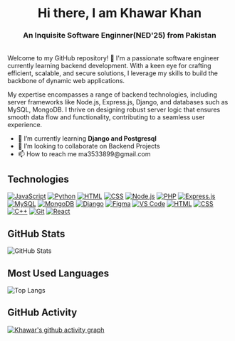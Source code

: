 <h1 align="center">
  <strong>Hi there, I am Khawar Khan</strong>
</h1>

<h3 align="center">
  <strong>An Inquisite Software Enginner(NED'25) from Pakistan</strong>
</h3>
<br/>
Welcome to my GitHub repository! 👋 I'm a passionate software engineer currently learning backend development. With a keen eye for crafting efficient, scalable, and secure solutions, I leverage my skills to build the backbone of dynamic web applications.

My expertise encompasses a range of backend technologies, including server frameworks like Node.js, Express.js, Django, and databases such as MySQL, MongoDB. I thrive on designing robust server logic that ensures smooth data flow and functionality, contributing to a seamless user experience.
<ul>
  <li>🌱 I’m currently learning <strong>Django and Postgresql</strong></li>
  <li>👯 I’m looking to collaborate on Backend Projects</li>
  <li>📫 How to reach me ma3533899@gmail.com</li>
</ul>

## Technologies
[![JavaScript](https://img.shields.io/badge/-JavaScript-yellow?style=for-the-badge&logo=javascript&logoColor=white)](https://www.javascript.com/)
[![Python](https://img.shields.io/badge/-Python-blue?style=for-the-badge&logo=python&logoColor=white)](https://www.python.org/)
[![HTML](https://img.shields.io/badge/-HTML-orange?style=for-the-badge&logo=html5&logoColor=white)](https://developer.mozilla.org/en-US/docs/Web/HTML)
[![CSS](https://img.shields.io/badge/-CSS-blue?style=for-the-badge&logo=css3&logoColor=white)](https://developer.mozilla.org/en-US/docs/Web/CSS)
[![Node.js](https://img.shields.io/badge/-Node.js-green?style=for-the-badge&logo=node.js&logoColor=white)](https://nodejs.org/)
[![PHP](https://img.shields.io/badge/-PHP-purple?style=for-the-badge&logo=php&logoColor=white)](https://www.php.net/)
[![Express.js](https://img.shields.io/badge/-Express.js-lightgrey?style=for-the-badge&logo=express&logoColor=white)](https://expressjs.com/)
[![MySQL](https://img.shields.io/badge/-MySQL-blue?style=for-the-badge&logo=mysql&logoColor=white)](https://www.mysql.com/)
[![MongoDB](https://img.shields.io/badge/-MongoDB-green?style=for-the-badge&logo=mongodb&logoColor=white)](https://www.mongodb.com/)
[![Django](https://img.shields.io/badge/-Django-darkgreen?style=for-the-badge&logo=django&logoColor=white)](https://www.djangoproject.com/)
[![Figma](https://img.shields.io/badge/-Figma-purple?style=for-the-badge&logo=figma&logoColor=white)](https://www.figma.com/)
[![VS Code](https://img.shields.io/badge/-VS%20Code-blue?style=for-the-badge&logo=visual-studio-code&logoColor=white)](https://code.visualstudio.com/)
[![HTML](https://img.shields.io/badge/-HTML-orange?style=for-the-badge&logo=html5&logoColor=white)](https://developer.mozilla.org/en-US/docs/Web/HTML)
[![CSS](https://img.shields.io/badge/-CSS-blue?style=for-the-badge&logo=css3&logoColor=white)](https://developer.mozilla.org/en-US/docs/Web/CSS)
[![C++](https://img.shields.io/badge/-C++-blue?style=for-the-badge&logo=c%2B%2B&logoColor=white)](https://www.cplusplus.com/)
[![Git](https://img.shields.io/badge/-Git-black?style=for-the-badge&logo=git&logoColor=white)](https://git-scm.com/)
[![React](https://img.shields.io/badge/-React-blue?style=for-the-badge&logo=react&logoColor=white)](https://reactjs.org/)

## GitHub Stats
![GitHub Stats](https://github-readme-stats.vercel.app/api?username=KhawarGit&show_icons=true&count_private=true&theme=dracula)
## Most Used Languages
![Top Langs](https://github-readme-stats.vercel.app/api/top-langs/?username=KhawarGit&layout=compact&theme=dracula)

## GitHub Activity
[![Khawar's github activity graph](https://github-readme-activity-graph.vercel.app/graph?username=KhawarGit&theme=dracula)](https://github.com/KhawarGit/github-readme-activity-graph)

<!--
**KhawarGit/KhawarGit** is a ✨ _special_ ✨ repository because its `README.md` (this file) appears on your GitHub profile.

Here are some ideas to get you started:

- 🔭 I’m currently working on ...
- 🌱 I’m currently learning ...
- 👯 I’m looking to collaborate on ...
- 🤔 I’m looking for help with ...
- 💬 Ask me about ...
- 📫 How to reach me: ...
- 😄 Pronouns: ...
- ⚡ Fun fact: ...
-->
